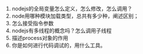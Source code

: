 1. nodejs的全局变量怎么定义，怎么修改，怎么调用？
2. node用哪种模块加载类型，总共有多少种，阐述区别；
3. 怎么接受指令参数
4. nodejs有多线程的概念吗？怎么调用子线程
5. 描述process对象的作用
6. 你是如何进行代码调试的，用什么工具。